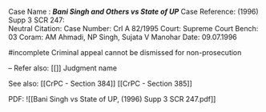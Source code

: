 Case Name : ***Bani Singh and Others vs State of UP***
Case Reference: (1996) Supp 3 SCR 247:  
Neutral Citation:
Case Number: Crl A 82/1995
Court: Supreme Court
Bench: 03
Coram: AM Ahmadi, NP Singh, Sujata V Manohar
Date: 09.07.1996

#incomplete  Criminal appeal cannot be dismissed for non-prosecution

–
Refer also:
[[]]
Judgment name

See also:
[[CrPC - Section 384]] 
[[CrPC - Section 385]] 

PDF:
![[Bani Singh vs State of UP, (1996) Supp 3 SCR 247.pdf]]